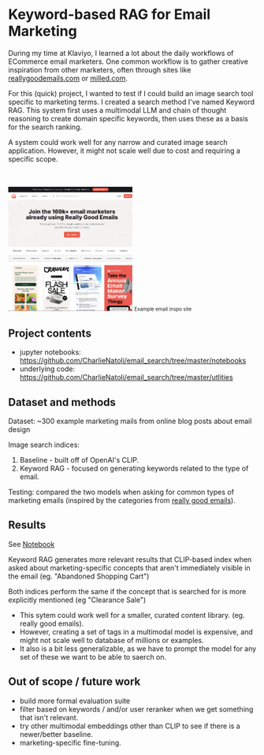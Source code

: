 # Keyword-based RAG for Email Marketing

During my time at Klaviyo, I learned a lot about the daily workflows of ECommerce email marketers. One common workflow is to gather creative inspiration from other marketers, often through sites like [reallygoodemails.com](https://reallygoodemails.com]) or [milled.com](milled.com).
    
For this (quick) project, I wanted to test if I could build an image search tool specific to marketing terms. I created a search method I've named Keyword RAG. This system first uses a multimodal LLM and chain of thought reasoning to create domain specific keywords, then uses these as a basis for the search ranking. 

A system could work well for any narrow and curated image search application. However, it might not scale well due to cost and requiring a specific scope. 

<br>
<br>
<img src="https://github.com/CharlieNatoli/email_search/blob/master/assets/rge_homepage.png" alt="example site"  width="50%"/>
<span style="font-size: 10px;">Example email inspo site</span>
 

## Project contents 

* jupyter notebooks: https://github.com/CharlieNatoli/email_search/tree/master/notebooks
* underlying code: https://github.com/CharlieNatoli/email_search/tree/master/utlities
 
## Dataset and methods

Dataset: ~300 example marketing mails from online blog posts about email design

Image search indices:
1. Baseline - built off of OpenAI's CLIP.
2. Keyword RAG - focused on generating keywords related to the type of email. 

Testing: compared the two models when asking for common types of marketing emails (inspired by the categories from [really good emails](https://reallygoodemails.com/categories])).

## Results 

See [Notebook](https://github.com/CharlieNatoli/email_search/blob/master/notebooks/Results.ipynb)

Keyword RAG generates more relevant results that CLIP-based index when asked about marketing-specific concepts that aren't immediately visible in the email (eg. "Abandoned Shopping Cart")

Both indices perform the same if the concept that is searched for is more explicitly mentioned (eg "Clearance Sale") 

- This sytem could work well for a smaller, curated content library. (eg. really good emails). 
- However, creating a set of tags in a multimodal model is expensive, and might not scale well to database of millions or examples. 
- It also is a bit less generalizable, as we have to prompt the model for any set of these we want to be able to saerch on. 


## Out of scope / future work 

- build more formal evaluation suite
- filter based on keywords / and/or user reranker when we get something that isn't relevant.  
- try other multimodal embeddings other than CLIP to see if there is a newer/better baseline. 
- marketing-specific fine-tuning. 
